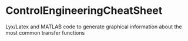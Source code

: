 # ControlEngineeringCheatSheet
Lyx/Latex and MATLAB code to generate graphical information about the most common transfer functions
